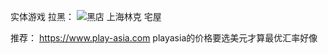 实体游戏 
拉黑：
![黑店](https://s3.bmp.ovh/imgs/2022/02/642d4069f01ba37c.jpg) 
上海林克 宅屋 

推荐：
https://www.play-asia.com
playasia的价格要选美元才算最优汇率好像